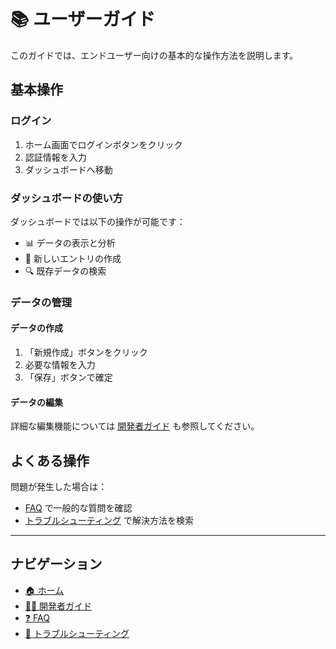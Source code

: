 # 📚 ユーザーガイド

このガイドでは、エンドユーザー向けの基本的な操作方法を説明します。

## 基本操作

### ログイン

1. ホーム画面でログインボタンをクリック
2. 認証情報を入力
3. ダッシュボードへ移動

### ダッシュボードの使い方

ダッシュボードでは以下の操作が可能です：

- 📊 データの表示と分析
- 📝 新しいエントリの作成
- 🔍 既存データの検索

### データの管理

#### データの作成

1. 「新規作成」ボタンをクリック
2. 必要な情報を入力
3. 「保存」ボタンで確定

#### データの編集

詳細な編集機能については [開発者ガイド](./070-developer-guide.html#データ編集) も参照してください。

## よくある操作

問題が発生した場合は：
- [FAQ](./100-faq.html) で一般的な質問を確認
- [トラブルシューティング](./090-troubleshooting.html) で解決方法を検索

---

## ナビゲーション

- [🏠 ホーム](./010-README.html)
- [👨‍💻 開発者ガイド](./070-developer-guide.html)
- [❓ FAQ](./100-faq.html)
- [🔧 トラブルシューティング](./090-troubleshooting.html)
